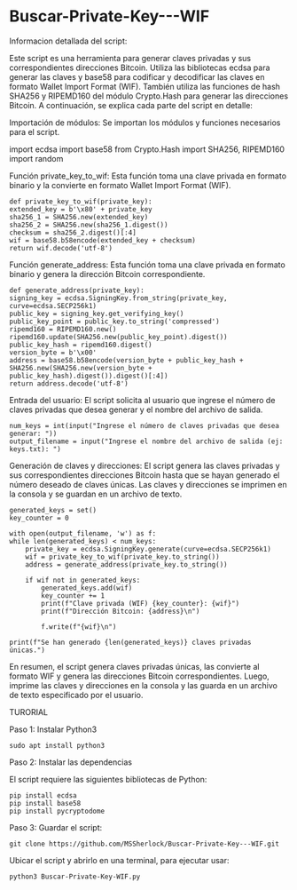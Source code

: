# Buscar-Private-Key---WIF

Informacion detallada del script:

Este script es una herramienta para generar claves privadas y sus correspondientes direcciones Bitcoin. Utiliza las bibliotecas ecdsa para generar las claves y base58 para codificar y decodificar las claves en formato Wallet Import Format (WIF). También utiliza las funciones de hash SHA256 y RIPEMD160 del módulo Crypto.Hash para generar las direcciones Bitcoin. A continuación, se explica cada parte del script en detalle:


Importación de módulos: Se importan los módulos y funciones necesarios para el script.

import ecdsa
import base58
from Crypto.Hash import SHA256, RIPEMD160
import random


Función private_key_to_wif: Esta función toma una clave privada en formato binario y la convierte en formato Wallet Import Format (WIF).

    def private_key_to_wif(private_key):
    extended_key = b'\x80' + private_key
    sha256_1 = SHA256.new(extended_key)
    sha256_2 = SHA256.new(sha256_1.digest())
    checksum = sha256_2.digest()[:4]
    wif = base58.b58encode(extended_key + checksum)
    return wif.decode('utf-8')


Función generate_address: Esta función toma una clave privada en formato binario y genera la dirección Bitcoin correspondiente.

    def generate_address(private_key):
    signing_key = ecdsa.SigningKey.from_string(private_key, curve=ecdsa.SECP256k1)
    public_key = signing_key.get_verifying_key()
    public_key_point = public_key.to_string('compressed')
    ripemd160 = RIPEMD160.new()
    ripemd160.update(SHA256.new(public_key_point).digest())
    public_key_hash = ripemd160.digest()
    version_byte = b'\x00'
    address = base58.b58encode(version_byte + public_key_hash + SHA256.new(SHA256.new(version_byte + public_key_hash).digest()).digest()[:4])
    return address.decode('utf-8')


Entrada del usuario: El script solicita al usuario que ingrese el número de claves privadas que desea generar y el nombre del archivo de salida.

    num_keys = int(input("Ingrese el número de claves privadas que desea generar: "))
    output_filename = input("Ingrese el nombre del archivo de salida (ej: keys.txt): ")


Generación de claves y direcciones: El script genera las claves privadas y sus correspondientes direcciones Bitcoin hasta que se hayan generado el número deseado de claves únicas. Las claves y direcciones se imprimen en la consola y se guardan en un archivo de texto.

    generated_keys = set()
    key_counter = 0

    with open(output_filename, 'w') as f:
    while len(generated_keys) < num_keys:
        private_key = ecdsa.SigningKey.generate(curve=ecdsa.SECP256k1)
        wif = private_key_to_wif(private_key.to_string())
        address = generate_address(private_key.to_string())

        if wif not in generated_keys:
            generated_keys.add(wif)
            key_counter += 1
            print(f"Clave privada (WIF) {key_counter}: {wif}")
            print(f"Dirección Bitcoin: {address}\n")

            f.write(f"{wif}\n")

    print(f"Se han generado {len(generated_keys)} claves privadas únicas.")


En resumen, el script genera claves privadas únicas, las convierte al formato WIF y genera las direcciones Bitcoin correspondientes. Luego, imprime las claves y direcciones en la consola y las guarda en un archivo de texto especificado por el usuario.



TURORIAL


Paso 1: Instalar Python3

    sudo apt install python3


Paso 2: Instalar las dependencias

El script requiere las siguientes bibliotecas de Python: 

    pip install ecdsa
    pip install base58
    pip install pycryptodome


Paso 3: Guardar el script:

    git clone https://github.com/MSSherlock/Buscar-Private-Key---WIF.git

Ubicar el script y abrirlo en una terminal, para ejecutar usar:

    python3 Buscar-Private-Key-WIF.py

